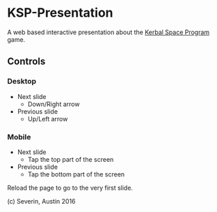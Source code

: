 # KSP-Presentation
A web based interactive presentation about the [Kerbal Space Program](https://kerbalspaceprogram.com/) game.

## Controls
### Desktop
* Next slide
  * Down/Right arrow
* Previous slide
  * Up/Left arrow


### Mobile
* Next slide
  * Tap the top part of the screen
* Previous slide
  * Tap the bottom part of the screen

Reload the page to go to the very first slide.

(c) Severin, Austin 2016
